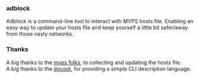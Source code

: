 <h3>adblock</h3>

Adblock is a command-line tool to interact with MVPS hosts file. Enabling an easy way to update your hosts file and keep yourself a little bit safer/away from those nasty networks.

<h3>Thanks</h3>
A big thanks to the <a href="http://mvps.org/">mvps folks</a>, to collecting and updating the hosts file.<br/>
A big thanks to the <a href="http://docopt.org/">docopt</a>, for providing a simple CLI description language.
